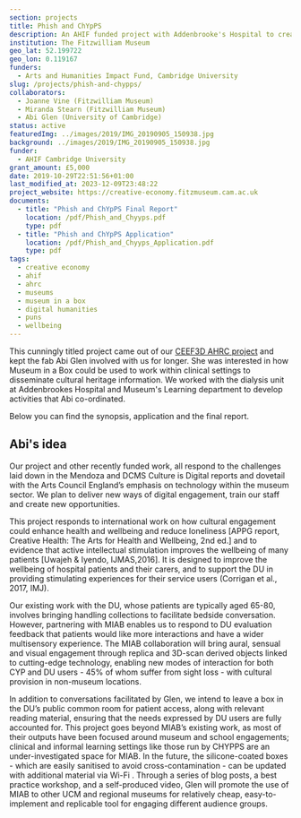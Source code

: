 ```yaml
---
section: projects
title: Phish and ChYpPS
description: An AHIF funded project with Addenbrooke's Hospital to create a digital archive of the work of the ChYpPS team
institution: The Fitzwilliam Museum
geo_lat: 52.199722
geo_lon: 0.119167
funders:
  - Arts and Humanities Impact Fund, Cambridge University
slug: /projects/phish-and-chypps/
collaborators:
  - Joanne Vine (Fitzwilliam Museum)
  - Miranda Stearn (Fitzwilliam Museum)
  - Abi Glen (University of Cambridge)
status: active
featuredImg: ../images/2019/IMG_20190905_150938.jpg
background: ../images/2019/IMG_20190905_150938.jpg
funder:
  - AHIF Cambridge University
grant_amount: £5,000
date: 2019-10-29T22:51:56+01:00
last_modified_at: 2023-12-09T23:48:22
project_website: https://creative-economy.fitzmuseum.cam.ac.uk
documents: 
  - title: "Phish and ChYpPS Final Report"
    location: /pdf/Phish_and_Chyyps.pdf
    type: pdf
  - title: "Phish and ChYpPS Application"
    location: /pdf/Phish_and_Chyyps_Application.pdf
    type: pdf
tags:
  - creative economy
  - ahif
  - ahrc
  - museums
  - museum in a box
  - digital humanities
  - puns
  - wellbeing
---
```

This cunningly titled project came out of our [CEEF3D AHRC project](/content/projects/ceef-3d) and kept the fab Abi Glen 
involved with us for longer. She was interested in how Museum in a Box could be used to work within 
clinical settings to disseminate cultural heritage information. We worked with the dialysis unit at
Addenbrookes Hospital and Museum's Learning department to develop activities that Abi co-ordinated.

Below you can find the synopsis, application and the final report. 

## Abi's idea 

Our project and other recently funded work, all respond to the challenges laid down in the Mendoza and DCMS Culture is Digital reports and dovetail with the Arts Council England’s emphasis on technology within the museum sector. We plan to deliver new ways of digital engagement, train our staff and create new opportunities.

This project responds to international work on how cultural engagement could enhance health and wellbeing and reduce loneliness [APPG report, Creative Health: The Arts for Health and Wellbeing, 2nd ed.] and to evidence that active intellectual stimulation improves the wellbeing of many patients [Uwajeh & Iyendo, IJMAS,2016]. It is designed to improve the wellbeing of hospital patients and their carers, and to  support the DU in providing stimulating experiences for their service users (Corrigan et al., 2017, IMJ).

Our existing work with the DU, whose patients are typically aged 65-80, involves bringing handling collections to facilitate bedside conversation. However, partnering with MIAB enables us to respond to DU evaluation feedback that patients would like more interactions and have a wider multisensory experience. The MIAB collaboration will bring aural, sensual and visual engagement through replica and 3D-scan derived objects linked to cutting-edge technology, enabling new modes of interaction for both CYP and  DU users - 45% of whom suffer from sight loss - with cultural provision in non-museum locations.

In addition to conversations facilitated by Glen, we intend to  leave a box in the DU’s public common room for patient access, along with relevant reading material, ensuring that the needs expressed by DU users are fully accounted for. This project goes beyond MIAB’s existing work, as most of their outputs have been focused around museum and school engagements; clinical and informal learning settings like those run by CHYPPS are an under-investigated space for MIAB. In the future, the silicone-coated boxes - which are easily sanitised to avoid cross-contamination - can be updated with additional material via Wi-Fi . Through a series of  blog posts, a best practice workshop, and a self-produced video, Glen will promote the use of MIAB to other UCM and regional museums for relatively cheap, easy-to-implement and replicable tool for engaging different audience groups.
